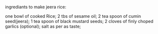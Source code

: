 ingrediants to make jeera rice:


one bowl of cooked Rice;
2 tbs of sesame oil;
2 tea spoon of cumin seed(jeera);
1 tea spoon of black mustard seeds;
2 cloves of finly choped garlics (optional);
salt as per as taste;


